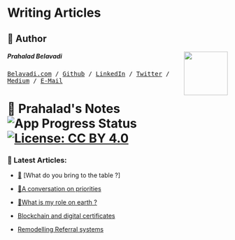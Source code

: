 # Writing Articles

## 📝 Author
[<img src="https://pbs.twimg.com/profile_images/901150548769898496/qcSwhc7__400x400.jpg" align="right" height="100">](http://belavadi.com)

##### Prahalad Belavadi
<kbd>[Belavadi.com](http://belavadi.com/) / [Github](https://www.github.com/prahaladbelavadi) / [LinkedIn](https://www.linkedin.com/in/prahaladbelavadi) / [Twitter](http://twitter.com/prahaladbelavad/)  / [Medium](https://medium.com/@prahaladbelavadi) / [E-Mail](mailto:prahaladbelavadi@gmail.com)</kbd>


# 📓 Prahalad's Notes  ![App Progress Status](https://img.shields.io/badge/Writing%20Status-In%20Progress-0520b7.svg?style=plastic) [![License: CC BY 4.0](https://img.shields.io/badge/License-CC%20BY%204.0-red.svg?colorB=91001a)](http://creativecommons.org/licenses/by/4.0/)

### 📰 Latest Articles:
- [📝](./what-do-you-bring-to-the-table) [What do you bring to the table ?]
- [📝](./a-conversation-on-priorities)[A conversation on priorities](https://medium.com/@prahaladbelavadi/a-conversation-about-priorities-ebb8bfc46299)
- [📝](./what-is-my-role-on-earth)[What is my role on earth ?](https://medium.com/@prahaladbelavadi/what-is-my-role-on-earth-a133567dff12)
- [Blockchain and digital certificates](https://medium.com/blockchain-fanatic/blockchain-and-digital-certificates-d9d6f6ad9008)

- [Remodelling Referral systems](https://medium.com/@prahaladbelavadi/remodeling-referral-systems-f971286b95fd)
